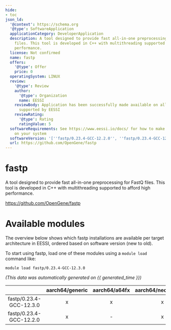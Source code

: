 ```yaml
---
hide:
- toc
json_ld:
  '@context': https://schema.org
  '@type': SoftwareApplication
  applicationCategory: DeveloperApplication
  description: A tool designed to provide fast all-in-one preprocessing for FastQ
    files. This tool is developed in C++ with multithreading supported to afford high
    performance.
  license: Not confirmed
  name: fastp
  offers:
    '@type': Offer
    price: 0
  operatingSystem: LINUX
  review:
    '@type': Review
    author:
      '@type': Organization
      name: EESSI
    reviewBody: Application has been successfully made available on all architectures
      supported by EESSI
    reviewRating:
      '@type': Rating
      ratingValue: 5
  softwareRequirements: See https://www.eessi.io/docs/ for how to make EESSI available
    on your system
  softwareVersion: '[''fastp/0.23.4-GCC-12.2.0'', ''fastp/0.23.4-GCC-12.3.0'']'
  url: https://github.com/OpenGene/fastp
---
```


fastp
=====


A tool designed to provide fast all-in-one preprocessing for FastQ files. This tool is developed in C++ with multithreading supported to afford high performance.

https://github.com/OpenGene/fastp
# Available modules


The overview below shows which fastp installations are available per target architecture in EESSI, ordered based on software version (new to old).

To start using fastp, load one of these modules using a `module load` command like:

```shell
module load fastp/0.23.4-GCC-12.3.0
```

*(This data was automatically generated on {{ generated_time }})*

| |aarch64/generic|aarch64/a64fx|aarch64/neoverse_n1|aarch64/neoverse_v1|aarch64/nvidia/grace|x86_64/generic|x86_64/amd/zen2|x86_64/amd/zen3|x86_64/amd/zen4|x86_64/intel/cascadelake|x86_64/intel/haswell|x86_64/intel/icelake|x86_64/intel/sapphirerapids|x86_64/intel/skylake_avx512|
| :---: | :---: | :---: | :---: | :---: | :---: | :---: | :---: | :---: | :---: | :---: | :---: | :---: | :---: | :---: |
|fastp/0.23.4-GCC-12.3.0|x|x|x|x|x|x|x|x|x|x|x|x|x|x|
|fastp/0.23.4-GCC-12.2.0|x|-|x|x|x|x|x|x|x|x|x|x|x|x|
